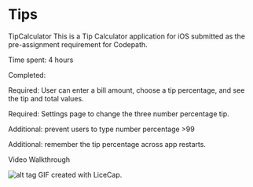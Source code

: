# Tips

TipCalculator
This is a Tip Calculator application for iOS submitted as the pre-assignment requirement for Codepath.

Time spent: 4 hours

Completed:

 Required: User can enter a bill amount, choose a tip percentage, and see the tip and total values.
 
 Required: Settings page to change the three number percentage tip.
 
 Additional: prevent users to type number percentage >99
 
 Additional: remember the tip percentage across app restarts.
 


Video Walkthrough

![alt tag](https://cloud.githubusercontent.com/assets/8816061/9114931/9de22592-3c86-11e5-883f-67665b692ede.gif)
GIF created with LiceCap.
